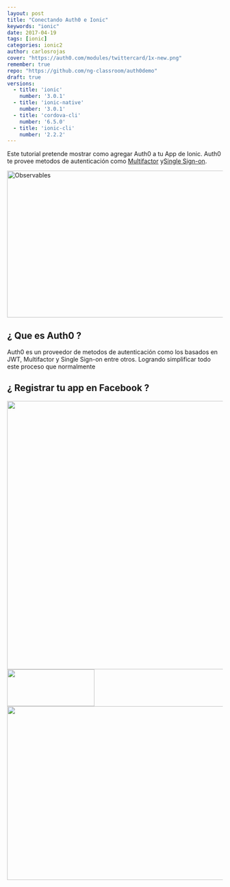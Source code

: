 ```yaml
---
layout: post
title: "Conectando Auth0 e Ionic"
keywords: "ionic"
date: 2017-04-19
tags: [ionic]
categories: ionic2
author: carlosrojas
cover: "https://auth0.com/modules/twittercard/1x-new.png"
remember: true
repo: "https://github.com/ng-classroom/auth0demo"
draft: true
versions:
  - title: 'ionic'
    number: '3.0.1'
  - title: 'ionic-native'
    number: '3.0.1'
  - title: 'cordova-cli'
    number: '6.5.0'
  - title: 'ionic-cli'
    number: '2.2.2'
---
```


Este tutorial pretende mostrar como agregar Auth0 a tu App de Ionic. Auth0 te provee metodos de autenticación como [Multifactor](https://auth0.com/learn/get-started-with-mfa/?utm_source=ionicframework&utm_medium=post&utm_campaign=auth0-ionic2) y[Single Sign-on](https://auth0.com/learn/how-to-implement-single-sign-on/?utm_source=ionicframework&utm_medium=post&utm_campaign=auth0-ionic2).

<!--summary-->

<img width="685" height="343" class="responsive" src="https://auth0.com/modules/twittercard/1x-new.png" alt="Observables">

 

## ¿ Que es Auth0 ?

Auth0 es un proveedor de metodos de autenticación como los basados en JWT, Multifactor y Single Sign-on  entre otros. Logrando simplificar todo este proceso que normalmente 
## ¿ Registrar tu app en Facebook ?

<img src="https://firebasestorage.googleapis.com/v0/b/ion-book.appspot.com/o/posts%2F2017-04-18-auth0-ionic%2FCaptura%20de%20pantalla%202017-04-19%20a%20la(s)%2010.44.56%20a.m.%20(2).png?alt=media&token=16facb97-cfff-48b0-8ba2-3048f990623c" width="1020" height="627" class="responsive">

<img src="https://firebasestorage.googleapis.com/v0/b/ion-book.appspot.com/o/posts%2F2017-04-18-auth0-ionic%2FCaptura%20de%20pantalla%202017-04-19%20a%20la(s)%2010.45.31%20a.m..png?alt=media&token=ca4a0aa3-5b77-4a1d-9dbc-4ad8c7fed380" width="204" height="86" layout="fixed">


<img src="https://firebasestorage.googleapis.com/v0/b/ion-book.appspot.com/o/posts%2F2017-04-18-auth0-ionic%2FCaptura%20de%20pantalla%202017-04-19%20a%20la(s)%2010.46.29%20a.m..png?alt=media&token=ece9f026-174a-4ca5-b357-1c6b192e7453" width="1024" height="406" class="responsive">